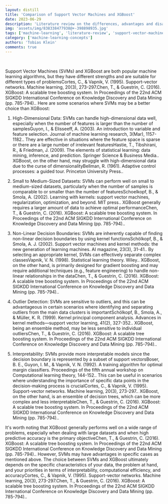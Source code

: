 ```yaml
---
layout: distill
title: 'Comparison of Support Vector Machines and XGBoost'
date: 2023-06-29
description: 'Literature review on the differences, advantages and disadvantages of the two models'
img: 'assets/img/838338477938@+-398898935.jpg'
tags: ['machine-learning', 'literature-review', 'support-vector-machine', 'xgboost', 'comparison']
category: ['machine-learning-concepts']
authors: 'Tobias Klein'
comments: true
---
```

<br>

Support Vector Machines (SVMs) and XGBoost are both popular machine learning algorithms, but they have different strengths and are suitable for different types of problems<d-footnote>Cortes, C., & Vapnik, V. (1995). Support-vector networks. Machine learning, 20(3), 273-297.</d-footnote><d-footnote>Chen, T., & Guestrin, C. (2016). XGBoost: A scalable tree boosting system. In Proceedings of the 22nd ACM SIGKDD International Conference on Knowledge Discovery and Data Mining (pp. 785-794).</d-footnote>. Here are some scenarios where SVMs may be a better choice than XGBoost:

1. High-Dimensional Data: SVMs can handle high-dimensional data well, especially when the number of features is larger than the number of samples<d-footnote>Guyon, I., & Elisseeff, A. (2003). An introduction to variable and feature selection. Journal of machine learning research, 3(Mar), 1157-1182.</d-footnote>. They are effective in situations where the feature space is sparse or there are a large number of irrelevant features<d-footnote>Hastie, T., Tibshirani, R., & Friedman, J. (2009). The elements of statistical learning: data mining, inference, and prediction. Springer Science & Business Media.</d-footnote>. XGBoost, on the other hand, may struggle with high-dimensional data due to the curse of dimensionality<d-footnote>Bellman, R. (1961). Adaptive control processes: a guided tour. Princeton University Press.</d-footnote>.

2. Small to Medium-Sized Datasets: SVMs can perform well on small to medium-sized datasets, particularly when the number of samples is comparable to or smaller than the number of features<d-footnote>Schoelkopf, B., & Smola, A. (2002). Learning with kernels: support vector machines, regularization, optimization, and beyond. MIT press.</d-footnote>. XGBoost generally requires a larger amount of data to achieve optimal performance<d-footnote>Chen, T., & Guestrin, C. (2016). XGBoost: A scalable tree boosting system. In Proceedings of the 22nd ACM SIGKDD International Conference on Knowledge Discovery and Data Mining (pp. 785-794).</d-footnote>.

3. Non-Linear Decision Boundaries: SVMs are inherently capable of finding non-linear decision boundaries by using kernel functions<d-footnote>Schölkopf, B., & Smola, A. J. (2002). Support vector machines and kernel methods: the new generation of learning machines. AI magazine, 23(3), 31-41.</d-footnote>. By selecting an appropriate kernel, SVMs can effectively separate complex classes<d-footnote>Vapnik, V. N. (1998). Statistical learning theory. Wiley.</d-footnote>. XGBoost, on the other hand, is primarily designed for gradient boosting and may require additional techniques (e.g., feature engineering) to handle non-linear relationships in the data<d-footnote>Chen, T., & Guestrin, C. (2016). XGBoost: A scalable tree boosting system. In Proceedings of the 22nd ACM SIGKDD International Conference on Knowledge Discovery and Data Mining (pp. 785-794).</d-footnote>.

4. Outlier Detection: SVMs are sensitive to outliers, and this can be advantageous in certain scenarios where identifying and separating outliers from the main data clusters is important<d-footnote>Schölkopf, B., Smola, A., & Müller, K. R. (1999). Kernel principal component analysis. Advances in kernel methods—support vector learning, 41(2), 327-352.</d-footnote>. XGBoost, being an ensemble method, may be less sensitive to individual outliers<d-footnote>Chen, T., & Guestrin, C. (2016). XGBoost: A scalable tree boosting system. In Proceedings of the 22nd ACM SIGKDD International Conference on Knowledge Discovery and Data Mining (pp. 785-794).</d-footnote>.

5. Interpretability: SVMs provide more interpretable models since the decision boundary is represented by a subset of support vectors<d-footnote>Boser, B. E., Guyon, I. M., & Vapnik, V. N. (1992). A training algorithm for optimal margin classifiers. Proceedings of the fifth annual workshop on Computational learning theory, 144-152.</d-footnote>. This can be useful in scenarios where understanding the importance of specific data points in the decision-making process is crucial<d-footnote>Cortes, C., & Vapnik, V. (1995). Support-vector networks. Machine learning, 20(3), 273-297.</d-footnote>. XGBoost, on the other hand, is an ensemble of decision trees, which can be more complex and less interpretable<d-footnote>Chen, T., & Guestrin, C. (2016). XGBoost: A scalable tree boosting system. In Proceedings of the 22nd ACM SIGKDD International Conference on Knowledge Discovery and Data Mining (pp. 785-794).</d-footnote>.

It's worth noting that XGBoost generally performs well on a wide range of problems, especially when dealing with large datasets and when high predictive accuracy is the primary objective<d-footnote>Chen, T., & Guestrin, C. (2016). XGBoost: A scalable tree boosting system. In Proceedings of the 22nd ACM SIGKDD International Conference on Knowledge Discovery and Data Mining (pp. 785-794).</d-footnote>. However, SVMs may have advantages in specific cases as mentioned above. The choice between SVMs and XGBoost ultimately depends on the specific characteristics of your data, the problem at hand, and your priorities in terms of interpretability, computational efficiency, and accuracy<d-footnote>Cortes, C., & Vapnik, V. (1995). Support-vector networks. Machine learning, 20(3), 273-297.</d-footnote><d-footnote>Chen, T., & Guestrin, C. (2016). XGBoost: A scalable tree boosting system. In Proceedings of the 22nd ACM SIGKDD International Conference on Knowledge Discovery and Data Mining (pp. 785-794).</d-footnote>.
<br><br><br><br><br><br><br>
